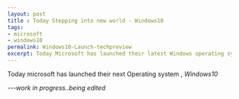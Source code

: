 ```yaml
---
layout: post
title : Today Stepping into new world - Windows10 
tags:
- microsoft
- windows10
permalink: Windows10-Launch-techpreview
excerpt: Today Microsoft has launched their latest Windows operating system - Windows10(!)..under the leadership of their new CEO Satya Nadela.   Windows10 is in technical preview..but offers many changes over their previous metro UI focused Windows 8 version..this version aims to mix the best of both Windows7 and Windos8
---
```


Today microsoft has launched their next Operating system , <em>Windows10<em>

---work in progress..being edited